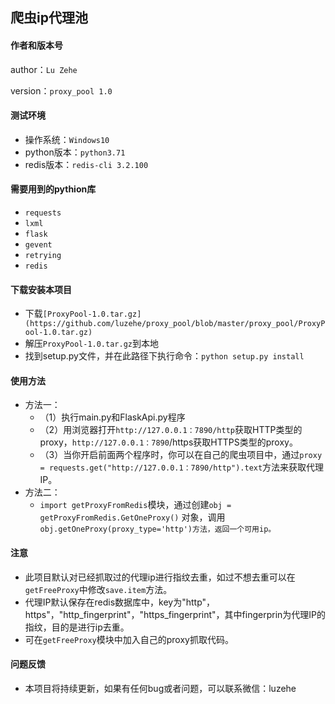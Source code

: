 ## 爬虫ip代理池



#### 作者和版本号

author：`Lu Zehe`

version：`proxy_pool 1.0`



#### 测试环境

- 操作系统：`Windows10`
- python版本：`python3.71`
- redis版本：`redis-cli 3.2.100`



#### 需要用到的pythion库

- `requests`
- `lxml`
- `flask`
- `gevent`
- `retrying`
- `redis`



#### 下载安装本项目

- 下载`[ProxyPool-1.0.tar.gz](https://github.com/luzehe/proxy_pool/blob/master/proxy_pool/ProxyPool-1.0.tar.gz)`
- 解压`ProxyPool-1.0.tar.gz`到本地
- 找到setup.py文件，并在此路径下执行命令：`python setup.py install`



#### 使用方法

- 方法一：
  - （1）执行main.py和FlaskApi.py程序
  - （2）用浏览器打开`http://127.0.0.1：7890/http`获取HTTP类型的proxy，`http://127.0.0.1：7890`/https获取HTTPS类型的proxy。
  - （3）当你开启前面两个程序时，你可以在自己的爬虫项目中，通过`proxy = requests.get("http://127.0.0.1：7890/http").text`方法来获取代理IP。
- 方法二：
  - `import getProxyFromRedis`模块，通过创建`obj = getProxyFromRedis.GetOneProxy()` 对象，调用`obj.getOneProxy(proxy_type='http')方法，返回一个可用ip。`



#### 注意

- 此项目默认对已经抓取过的代理ip进行指纹去重，如过不想去重可以在`getFreeProxy`中修改`save.item`方法。
- 代理IP默认保存在redis数据库中，key为"http"，https"，"http_fingerprint"，"https_fingerprint"，其中fingerprin为代理IP的指纹，目的是进行ip去重。
- 可在`getFreeProxy`模块中加入自己的proxy抓取代码。



#### 问题反馈

- 本项目将持续更新，如果有任何bug或者问题，可以联系微信：luzehe



#### 



#### 
